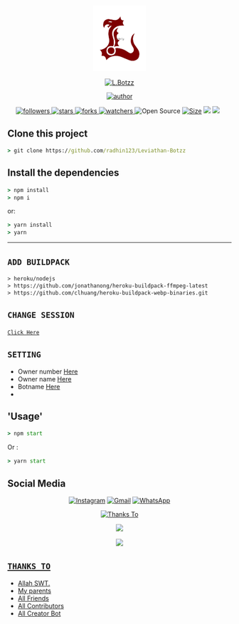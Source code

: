 <p align="center">
  <a href="/">
    <img src="./gambar/Leviathan_2-removebg-preview.png" width="120">
  </a>
</p>
<p align="center">
  <a href="/">
    <img title="L.Botzz" src="https://img.shields.io/badge/-Leviathan Botzz-green?colorA=%23ff0000&colorB=%23017e40&style=for-the-badge">
  </a>
</p>
<p align="center">
  <a href="https://github.com/radhin123">
    <img title="author" src="https://img.shields.io/badge/author-Radhin Al haady-red?style=for-the-badge&logo=github">
  </a>
</p>
<p align="center">
  <a href="https://github.com/radhin123?tab=followers">
    <img title="followers" src="https://img.shields.io/github/followers/radhin123">
  </a>
  <a href="https://github.com/radhin123/weabot-example/stargazers">
    <img title="stars" src="https://img.shields.io/github/stars/radhin123/Leviathan-Botzz">
  </a>
  <a href="https://github.com/radhin123/Leviathan-Botzz/network/members">
    <img title="forks" src="https://img.shields.io/github/forks/radhin123/Leviathan-Botzz">
  </a>
  <a href="https://github.com/radhin123/Leviathan-Botzz/watchers">
    <img title="watchers" src="https://img.shields.io/github/watchers/Fxc7/weabot-example">
  </a>
  <img title="Open Source" src="https://badges.frapsoft.com/os/v2/open-source.svg?v=103"></a>
<a href="https://github.com/radhin123/Leviathan-Botzz/"><img title="Size" src="https://img.shields.io/github/repo-size/radhin123/Leviathan-Botzz?style=flat-square&color=green"></a>
<a href="https://hits.seeyoufarm.com"><img src="https://hits.seeyoufarm.com/api/count/incr/badge.svg?url=https%3A%2F%2Fgithub.com%2Fradhin123%Leviathan-Botzz&count_bg=%2379C83D&title_bg=%23555555&icon=probot.svg&icon_color=%2300FF6D&title=hits&edge_flat=false"/></a>
<a href="https://github.com/radhin123/Leviathan-Botzz/graphs/commit-activity"><img height="20" src="https://img.shields.io/badge/Maintained%3F-yes-green.svg"></a>&nbsp;&nbsp;
</p>
</p>

## Clone this project

```cmd
> git clone https://github.com/radhin123/Leviathan-Botzz
```

## Install the dependencies

```cmd
> npm install
> npm i
```

or:

```cmd
> yarn install
> yarn
```
<p align='center'>
    </p>

-------

## `ADD BUILDPACK`

```
> heroku/nodejs
> https://github.com/jonathanong/heroku-buildpack-ffmpeg-latest
> https://github.com/clhuang/heroku-buildpack-webp-binaries.git
```

## `CHANGE SESSION`

[`Click Here`](https://github.com/radhin123/Leviathan-Botzz/blob/master/session.json#L1)

## `SETTING`

- Owner number [Here](https://github.com/Leviathan-Botzz/Alphab0t12/blob/master/settings.json#L1)
- Owner name [Here](https://github.com/radhin223/Leviathan-Botzz/blob/master/settings.json#L1)
- Botname [Here](https://github.com/radhin123/Leviathan-Botzz/blob/master/settings.json#L1)
- 
## 'Usage'

```cmd
> npm start
```

Or :

```cmd
> yarn start
```

## Social Media

<p align="center">
<a href="https://www.instagram.com/radhin_al_haady" target="_blank"><img src="https://img.shields.io/badge/Instagram-%23E4405F.svg?&style=flat-square&logo=instagram&logoColor=white" alt="Instagram"></a>
<a href="radhinallhaady@gmail.com" target="_blank"><img src="https://img.shields.io/badge/Gmail-D14836?style=flat-square&logo=gmail&logoColor=white" alt="Gmail"></a>
<a href="https://api.whatsapp.com/send?phone=6282311619167&text=hmm" target="_blank"><img src="https://img.shields.io/badge/Whatsapp-%808080.svg?&style=flat-square&logo=Whatsapp&logoColor=white" alt="WhatsApp"></a>
</p>

<p align="center">
  <a href="/">
    <img title="Thanks To" src="https://img.shields.io/badge/-THANKS%20TO-0b778a?style=for-the-badge">
  </a>
</p>
<p align="center">
  <a href="https://github.com/adiwajshing/baileys">
    <img src="https://img.shields.io/badge/-@ADIWAJSHING/BAILEYS-000?style=flat-square&logo=github">
  </a>
</p>
<p align="center">
  <a href="https://github.com/Ferdiz-afk">
    <img src="https://img.shields.io/badge/-ferdi%20SEPUH-000?style=flat-square&logo=github"
  </a>
</p>

## `THANKS TO`

- Allah SWT.
- My parents
- All Friends
- All Contributors
- All Creator Bot
